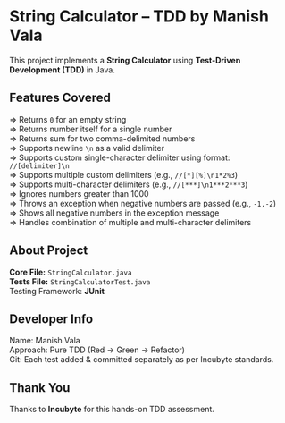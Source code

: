 # String Calculator – TDD by Manish Vala

This project implements a **String Calculator** using **Test-Driven Development (TDD)** in Java.

## Features Covered 

=> Returns `0` for an empty string  
=> Returns number itself for a single number  
=> Returns sum for two comma-delimited numbers  
=> Supports newline `\n` as a valid delimiter  
=> Supports custom single-character delimiter using format: `//[delimiter]\n`  
=> Supports multiple custom delimiters (e.g., `//[*][%]\n1*2%3`)  
=> Supports multi-character delimiters (e.g., `//[***]\n1***2***3`)  
=> Ignores numbers greater than 1000  
=> Throws an exception when negative numbers are passed (e.g., `-1,-2`)  
=> Shows all negative numbers in the exception message  
=> Handles combination of multiple and multi-character delimiters

## About Project

 **Core File:** `StringCalculator.java`  
 **Tests File:** `StringCalculatorTest.java`  
  Testing Framework: **JUnit**

## Developer Info

Name: Manish Vala  
Approach: Pure TDD (Red -> Green -> Refactor)  
Git: Each test added & committed separately as per Incubyte standards.

## Thank You   
Thanks to **Incubyte** for this hands-on TDD assessment.
